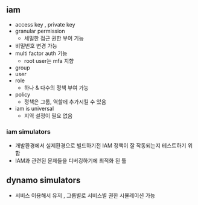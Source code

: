 ## iam
- access key , private key
- granular permission
  - 세밀한 접근 권한 부여 기능
- 비밀번호 변경 가능
- multi factor auth 기능
  - root user는 mfa 지향
- group
- user
- role
  - 하나 & 다수의 정책 부여 가능
- policy
  - 정책은 그룹, 역할에 추가시킬 수 있음
- iam is universal
  - 지역 설정이 필요 없음

### iam simulators
- 개발환경에서 실제환경으로 빌드하기전 IAM 정책이 잘 작동되는지 테스트하기 위함
- IAM과 관련된 문제들을 디버깅하기에 최적화 된 툴 

## dynamo simulators
- 서비스 이용해서 유저 , 그룹별로 서비스별 권한 시뮬레이션 가능